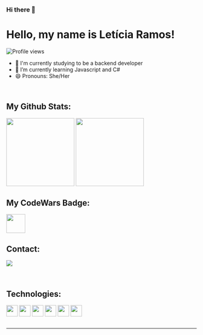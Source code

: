 ### Hi there 👋

# Hello, my name is Letícia Ramos!

<p align="left"> <img src="https://img.shields.io/github/followers/ramos-leticia?color=purple&style=for-the-badge" alt="Profile views" /> </p>


- 🚀 I'm currently studying to be a backend developer
- 🌱 I’m currently learning Javascript and C#
- 😄 Pronouns: She/Her
<br>

## My Github Stats:
<div>
<img height="180em" src="https://github-readme-stats.vercel.app/api?username=ramos-leticia&show_icons=true&theme=synthwave"/>
<img height="180em" src="https://github-readme-stats.vercel.app/api/top-langs/?username=ramos-leticia&layout=compact&langs_count=7&theme=synthwave"/>
</div>

## My CodeWars Badge:
<div>
<img height="50em" src="https://www.codewars.com/users/lele.ramos/badges/micro"/>
</dis>

<br>

## Contact:

<a href="https://www.linkedin.com/in/ramos-leticia/" target="_blank"><img src="https://img.shields.io/badge/-LinkedIn-%230077B5?style=for-the-badge&logo=linkedin&logoColor=white" target="_blank"></a> 

<br>

## Technologies:

<div class="techs">
<img src="https://cdn.jsdelivr.net/gh/devicons/devicon/icons/html5/html5-plain-wordmark.svg" height="30" width="30" align="center">
<img src="https://cdn.jsdelivr.net/gh/devicons/devicon/icons/css3/css3-plain-wordmark.svg" height="30" width="30" align="center">
<img src="https://cdn.jsdelivr.net/gh/devicons/devicon/icons/javascript/javascript-plain.svg" height="30" width="30" align="center">
<img src="https://cdn.jsdelivr.net/gh/devicons/devicon/icons/nodejs/nodejs-original-wordmark.svg" height="30" width="30" align="center">
<img src="https://cdn.jsdelivr.net/gh/devicons/devicon/icons/csharp/csharp-original.svg" height="30" width="30" align="center">
<img src="https://cdn.jsdelivr.net/gh/devicons/devicon/icons/dot-net/dot-net-original-wordmark.svg" height="30" width="30" align="center" >


</div>

<br>
<hr>
